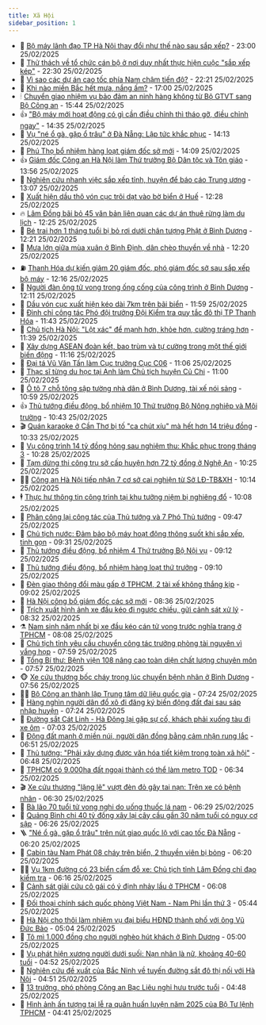 ```yaml
---
title: Xã Hội
sidebar_position: 1
---
```


<!-- dantri-xa-hoi:START -->
- 🫣 [Bộ máy lãnh đạo TP Hà Nội thay đổi như thế nào sau sắp xếp?](https://dantri.com.vn/xa-hoi/bo-may-lanh-dao-tp-ha-noi-thay-doi-nhu-the-nao-sau-sap-xep-20250225184433352.htm) - 23:00 25/02/2025
- 💼 [Thử thách về tổ chức cán bộ ở nơi duy nhất thực hiện cuộc &quot;sắp xếp kép&quot;](https://dantri.com.vn/xa-hoi/thu-thach-ve-to-chuc-can-bo-o-noi-duy-nhat-thuc-hien-cuoc-sap-xep-kep-20250224165625048.htm) - 22:30 25/02/2025
- 🎊 [Vì sao các dự án cao tốc phía Nam chậm tiến độ?](https://dantri.com.vn/xa-hoi/vi-sao-cac-du-an-cao-toc-phia-nam-cham-tien-do-20250225163422256.htm) - 22:21 25/02/2025
- 🙉 [Khi nào miền Bắc hết mưa, nắng ấm?](https://dantri.com.vn/xa-hoi/khi-nao-mien-bac-het-mua-nang-am-20250225202557241.htm) - 17:00 25/02/2025
- 🕯 [Chuyển giao nhiệm vụ bảo đảm an ninh hàng không từ Bộ GTVT sang Bộ Công an](https://dantri.com.vn/xa-hoi/chuyen-giao-nhiem-vu-bao-dam-an-ninh-hang-khong-tu-bo-gtvt-sang-bo-cong-an-20250225223406657.htm) - 15:44 25/02/2025
- 👍 [&quot;Bộ máy mới hoạt động có gì cần điều chỉnh thì tháo gỡ, điều chỉnh ngay&quot;](https://dantri.com.vn/xa-hoi/bo-may-moi-hoat-dong-co-gi-can-dieu-chinh-thi-thao-go-dieu-chinh-ngay-20250225212636468.htm) - 14:35 25/02/2025
- 🤖 [Vụ &quot;né ổ gà, gặp ổ trâu&quot; ở Đà Nẵng: Lập tức khắc phục](https://dantri.com.vn/xa-hoi/vu-ne-o-ga-gap-o-trau-o-da-nang-lap-tuc-khac-phuc-20250225182956915.htm) - 14:13 25/02/2025
- 🙉 [Phú Thọ bổ nhiệm hàng loạt giám đốc sở mới](https://dantri.com.vn/xa-hoi/phu-tho-bo-nhiem-hang-loat-giam-doc-so-moi-20250225205547528.htm) - 14:09 25/02/2025
- 👍 [Giám đốc Công an Hà Nội làm Thứ trưởng Bộ Dân tộc và Tôn giáo](https://dantri.com.vn/xa-hoi/giam-doc-cong-an-ha-noi-lam-thu-truong-bo-dan-toc-va-ton-giao-20250225204739105.htm) - 13:56 25/02/2025
- 🗽 [Nghiên cứu nhanh việc sắp xếp tỉnh, huyện để báo cáo Trung ương](https://dantri.com.vn/xa-hoi/nghien-cuu-nhanh-viec-sap-xep-tinh-huyen-de-bao-cao-trung-uong-20250225195944753.htm) - 13:07 25/02/2025
- 🗽 [Xuất hiện dầu thô vón cục trôi dạt vào bờ biển ở Huế](https://dantri.com.vn/xa-hoi/xuat-hien-dau-tho-von-cuc-troi-dat-vao-bo-bien-o-hue-20250225190750035.htm) - 12:28 25/02/2025
- 🔥 [Lâm Đồng bãi bỏ 45 văn bản liên quan các dự án thuê rừng làm du lịch](https://dantri.com.vn/xa-hoi/lam-dong-bai-bo-45-van-ban-lien-quan-cac-du-an-thue-rung-lam-du-lich-20250225185145932.htm) - 12:25 25/02/2025
- 🦒 [Bé trai hơn 1 tháng tuổi bị bỏ rơi dưới chân tượng Phật ở Bình Dương](https://dantri.com.vn/xa-hoi/be-trai-hon-1-thang-tuoi-bi-bo-roi-duoi-chan-tuong-phat-o-binh-duong-20250225190201017.htm) - 12:21 25/02/2025
- 🧐 [Mưa lớn giữa mùa xuân ở Bình Định, dân chèo thuyền về nhà](https://dantri.com.vn/xa-hoi/mua-lon-giua-mua-xuan-o-binh-dinh-dan-cheo-thuyen-ve-nha-20250225181446147.htm) - 12:20 25/02/2025
- ⛽️ [Thanh Hóa dự kiến giảm 20 giám đốc, phó giám đốc sở sau sắp xếp bộ máy](https://dantri.com.vn/xa-hoi/thanh-hoa-du-kien-giam-20-giam-doc-pho-giam-doc-so-sau-sap-xep-bo-may-20250225181446392.htm) - 12:16 25/02/2025
- 🚀 [Người đàn ông tử vong trong ống cống của công trình ở Bình Dương](https://dantri.com.vn/xa-hoi/nguoi-dan-ong-tu-vong-trong-ong-cong-cua-cong-trinh-o-binh-duong-20250225175512281.htm) - 12:11 25/02/2025
- 🦒 [Dầu vón cục xuất hiện kéo dài 7km trên bãi biển](https://dantri.com.vn/xa-hoi/dau-von-cuc-xuat-hien-keo-dai-7km-tren-bai-bien-20250225154600525.htm) - 11:59 25/02/2025
- 🦅 [Đình chỉ công tác Phó đội trưởng Đội Kiểm tra quy tắc đô thị TP Thanh Hóa](https://dantri.com.vn/xa-hoi/dinh-chi-cong-tac-pho-doi-truong-doi-kiem-tra-quy-tac-do-thi-tp-thanh-hoa-20250225182726587.htm) - 11:43 25/02/2025
- 🚀 [Chủ tịch Hà Nội: &quot;Lột xác&quot; để mạnh hơn, khỏe hơn, cường tráng hơn](https://dantri.com.vn/xa-hoi/chu-tich-ha-noi-lot-xac-de-manh-hon-khoe-hon-cuong-trang-hon-20250225183235728.htm) - 11:39 25/02/2025
- 🦅 [Xây dựng ASEAN đoàn kết, bao trùm và tự cường trong một thế giới biến động](https://dantri.com.vn/xa-hoi/xay-dung-asean-doan-ket-bao-trum-va-tu-cuong-trong-mot-the-gioi-bien-dong-20250225174418777.htm) - 11:16 25/02/2025
- 🤠 [Đại tá Vũ Văn Tấn làm Cục trưởng Cục C06](https://dantri.com.vn/xa-hoi/dai-ta-vu-van-tan-lam-cuc-truong-cuc-c06-20250225180316959.htm) - 11:06 25/02/2025
- 💄 [Thạc sĩ từng du học tại Anh làm Chủ tịch huyện Củ Chi](https://dantri.com.vn/xa-hoi/thac-si-tung-du-hoc-tai-anh-lam-chu-tich-huyen-cu-chi-20250225172525290.htm) - 11:00 25/02/2025
- 🥷 [Ô tô 7 chỗ tông sập tường nhà dân ở Bình Dương, tài xế nói sảng](https://dantri.com.vn/xa-hoi/o-to-7-cho-tong-sap-tuong-nha-dan-o-binh-duong-tai-xe-noi-sang-20250225174711552.htm) - 10:59 25/02/2025
- 👍 [Thủ tướng điều động, bổ nhiệm 10 Thứ trưởng Bộ Nông nghiệp và Môi trường](https://dantri.com.vn/xa-hoi/thu-tuong-dieu-dong-bo-nhiem-10-thu-truong-bo-nong-nghiep-va-moi-truong-20250225173954440.htm) - 10:43 25/02/2025
- 🎬 [Quán karaoke ở Cần Thơ bị tố &quot;ca chút xíu&quot; mà hết hơn 14 triệu đồng](https://dantri.com.vn/xa-hoi/quan-karaoke-o-can-tho-bi-to-ca-chut-xiu-ma-het-hon-14-trieu-dong-20250225165220789.htm) - 10:33 25/02/2025
- 🦒 [Vụ công trình 14 tỷ đồng hỏng sau nghiệm thu: Khắc phục trong tháng 3](https://dantri.com.vn/xa-hoi/vu-cong-trinh-14-ty-dong-hong-sau-nghiem-thu-khac-phuc-trong-thang-3-20250225145552158.htm) - 10:28 25/02/2025
- 🌊 [Tạm dừng thi công trụ sở cấp huyện hơn 72 tỷ đồng ở Nghệ An](https://dantri.com.vn/xa-hoi/tam-dung-thi-cong-tru-so-cap-huyen-hon-72-ty-dong-o-nghe-an-20250225145335338.htm) - 10:25 25/02/2025
- 🧑‍💻 [Công an Hà Nội tiếp nhận 7 cơ sở cai nghiện từ Sở LĐ-TB&amp;XH](https://dantri.com.vn/xa-hoi/cong-an-ha-noi-tiep-nhan-7-co-so-cai-nghien-tu-so-ld-tbxh-20250225164818596.htm) - 10:14 25/02/2025
- 🕴 [Thực hư thông tin công trình tại khu tưởng niệm bị nghiêng đổ](https://dantri.com.vn/xa-hoi/thuc-hu-thong-tin-cong-trinh-tai-khu-tuong-niem-bi-nghieng-do-20250225131944503.htm) - 10:08 25/02/2025
- 🤔 [Phân công lại công tác của Thủ tướng và 7 Phó Thủ tướng](https://dantri.com.vn/xa-hoi/phan-cong-lai-cong-tac-cua-thu-tuong-va-7-pho-thu-tuong-20250225163217725.htm) - 09:47 25/02/2025
- 💄 [Chủ tịch nước: Đảm bảo bộ máy hoạt động thông suốt khi sắp xếp, tinh gọn](https://dantri.com.vn/xa-hoi/chu-tich-nuoc-dam-bao-bo-may-hoat-dong-thong-suot-khi-sap-xep-tinh-gon-20250225151251872.htm) - 09:31 25/02/2025
- 🧠 [Thủ tướng điều động, bổ nhiệm 4 Thứ trưởng Bộ Nội vụ](https://dantri.com.vn/xa-hoi/thu-tuong-dieu-dong-bo-nhiem-4-thu-truong-bo-noi-vu-20250225155203583.htm) - 09:12 25/02/2025
- 🦣 [Thủ tướng điều động, bổ nhiệm hàng loạt thứ trưởng](https://dantri.com.vn/xa-hoi/thu-tuong-dieu-dong-bo-nhiem-hang-loat-thu-truong-20250225160648533.htm) - 09:10 25/02/2025
- 💫 [Đèn giao thông đổi màu gấp ở TPHCM, 2 tài xế không thắng kịp](https://dantri.com.vn/xa-hoi/den-giao-thong-doi-mau-gap-o-tphcm-2-tai-xe-khong-thang-kip-20250225155224479.htm) - 09:02 25/02/2025
- 🚀 [Hà Nội công bố giám đốc các sở mới](https://dantri.com.vn/xa-hoi/ha-noi-cong-bo-giam-doc-cac-so-moi-20250225152935679.htm) - 08:36 25/02/2025
- 🤔 [Trích xuất hình ảnh xe đầu kéo đi ngược chiều, gửi cảnh sát xử lý](https://dantri.com.vn/xa-hoi/trich-xuat-hinh-anh-xe-dau-keo-di-nguoc-chieu-gui-canh-sat-xu-ly-20250225142619783.htm) - 08:32 25/02/2025
- ⚗️ [Nam sinh năm nhất bị xe đầu kéo cán tử vong trước nghĩa trang ở TPHCM](https://dantri.com.vn/xa-hoi/nam-sinh-nam-nhat-bi-xe-dau-keo-can-tu-vong-truoc-nghia-trang-o-tphcm-20250225134929263.htm) - 08:08 25/02/2025
- 🫶 [Chủ tịch tỉnh yêu cầu chuyển công tác trưởng phòng tài nguyên vì vắng họp](https://dantri.com.vn/xa-hoi/chu-tich-tinh-yeu-cau-chuyen-cong-tac-truong-phong-tai-nguyen-vi-vang-hop-20250225143940520.htm) - 07:59 25/02/2025
- 🌮 [Tổng Bí thư: Bệnh viện 108 nâng cao toàn diện chất lượng chuyên môn](https://dantri.com.vn/xa-hoi/tong-bi-thu-benh-vien-108-nang-cao-toan-dien-chat-luong-chuyen-mon-20250225145659334.htm) - 07:57 25/02/2025
- 🐵 [Xe cứu thương bốc cháy trong lúc chuyển bệnh nhân ở Bình Dương](https://dantri.com.vn/xa-hoi/xe-cuu-thuong-boc-chay-trong-luc-chuyen-benh-nhan-o-binh-duong-20250225144624262.htm) - 07:56 25/02/2025
- 🧑‍🏫 [Bộ Công an thành lập Trung tâm dữ liệu quốc gia](https://dantri.com.vn/xa-hoi/bo-cong-an-thanh-lap-trung-tam-du-lieu-quoc-gia-20250225141923034.htm) - 07:24 25/02/2025
- 💫 [Hàng nghìn người dân đổ xô đi đăng ký biến động đất đai sau sáp nhập huyện](https://dantri.com.vn/xa-hoi/hang-nghin-nguoi-dan-do-xo-di-dang-ky-bien-dong-dat-dai-sau-sap-nhap-huyen-20250225135615725.htm) - 07:24 25/02/2025
- 🦩 [Đường sắt Cát Linh - Hà Đông lại gặp sự cố, khách phải xuống tàu đi xe ôm](https://dantri.com.vn/xa-hoi/duong-sat-cat-linh-ha-dong-lai-gap-su-co-khach-phai-xuong-tau-di-xe-om-20250225135212063.htm) - 07:03 25/02/2025
- 🦄 [Động đất mạnh ở miền núi, người dân đồng bằng cảm nhận rung lắc](https://dantri.com.vn/xa-hoi/dong-dat-manh-o-mien-nui-nguoi-dan-dong-bang-cam-nhan-rung-lac-20250225133204604.htm) - 06:51 25/02/2025
- 💂 [Thủ tướng: &quot;Phải xây dựng được văn hóa tiết kiệm trong toàn xã hội&quot;](https://dantri.com.vn/xa-hoi/thu-tuong-phai-xay-dung-duoc-van-hoa-tiet-kiem-trong-toan-xa-hoi-20250225134303795.htm) - 06:48 25/02/2025
- 💄 [TPHCM có 9.000ha đất ngoại thành có thể làm metro TOD](https://dantri.com.vn/xa-hoi/tphcm-co-9000ha-dat-ngoai-thanh-co-the-lam-metro-tod-20250225122115989.htm) - 06:34 25/02/2025
- 🎬 [Xe cứu thương &quot;lặng lẽ&quot; vượt đèn đỏ gây tai nạn: Trên xe có bệnh nhân](https://dantri.com.vn/xa-hoi/xe-cuu-thuong-lang-le-vuot-den-do-gay-tai-nan-tren-xe-co-benh-nhan-20250225130628661.htm) - 06:30 25/02/2025
- 👀 [Bà lão 70 tuổi tử vong nghi do uống thuốc lá nam](https://dantri.com.vn/xa-hoi/ba-lao-70-tuoi-tu-vong-nghi-do-uong-thuoc-la-nam-20250225131156040.htm) - 06:29 25/02/2025
- 💃 [Quảng Bình chi 40 tỷ đồng xây lại cây cầu gần 30 năm tuổi có nguy cơ sập](https://dantri.com.vn/xa-hoi/quang-binh-chi-40-ty-dong-xay-lai-cay-cau-gan-30-nam-tuoi-co-nguy-co-sap-20250225115629315.htm) - 06:26 25/02/2025
- 🪜 [&quot;Né ổ gà, gặp ổ trâu&quot; trên nút giao quốc lộ với cao tốc Đà Nẵng](https://dantri.com.vn/xa-hoi/ne-o-ga-gap-o-trau-tren-nut-giao-quoc-lo-voi-cao-toc-da-nang-20250225123831972.htm) - 06:20 25/02/2025
- 📝 [Cabin tàu Nam Phát 08 cháy trên biển, 2 thuyền viên bị bỏng](https://dantri.com.vn/xa-hoi/cabin-tau-nam-phat-08-chay-tren-bien-2-thuyen-vien-bi-bong-20250225124931214.htm) - 06:20 25/02/2025
- 🧑‍💻 [Vụ 1km đường có 23 biển cấm đỗ xe: Chủ tịch tỉnh Lâm Đồng chỉ đạo kiểm tra](https://dantri.com.vn/xa-hoi/vu-1km-duong-co-23-bien-cam-do-xe-chu-tich-tinh-lam-dong-chi-dao-kiem-tra-20250225122252486.htm) - 06:16 25/02/2025
- 👺 [Cảnh sát giải cứu cô gái có ý định nhảy lầu ở TPHCM](https://dantri.com.vn/xa-hoi/canh-sat-giai-cuu-co-gai-co-y-dinh-nhay-lau-o-tphcm-20250225123107933.htm) - 06:08 25/02/2025
- 🌮 [Đối thoại chính sách quốc phòng Việt Nam - Nam Phi lần thứ 3](https://dantri.com.vn/xa-hoi/doi-thoai-chinh-sach-quoc-phong-viet-nam-nam-phi-lan-thu-3-20250225123610112.htm) - 05:44 25/02/2025
- 🤭 [Hà Nội cho thôi làm nhiệm vụ đại biểu HĐND thành phố với ông Vũ Đức Bảo](https://dantri.com.vn/xa-hoi/ha-noi-cho-thoi-lam-nhiem-vu-dai-bieu-hdnd-thanh-pho-voi-ong-vu-duc-bao-20250225115900601.htm) - 05:04 25/02/2025
- 💪 [Tô mì 1.000 đồng cho người nghèo hút khách ở Bình Dương](https://dantri.com.vn/xa-hoi/to-mi-1000-dong-cho-nguoi-ngheo-hut-khach-o-binh-duong-20250224012953055.htm) - 05:00 25/02/2025
- 🧰 [Vụ phát hiện xương người dưới suối: Nạn nhân là nữ, khoảng 40-60 tuổi](https://dantri.com.vn/xa-hoi/vu-phat-hien-xuong-nguoi-duoi-suoi-nan-nhan-la-nu-khoang-40-60-tuoi-20250225112648103.htm) - 04:52 25/02/2025
- 🤡 [Nghiên cứu đề xuất của Bắc Ninh về tuyến đường sắt đô thị nối với Hà Nội](https://dantri.com.vn/xa-hoi/nghien-cuu-de-xuat-cua-bac-ninh-ve-tuyen-duong-sat-do-thi-noi-voi-ha-noi-20250225114741229.htm) - 04:51 25/02/2025
- 🦆 [13 trưởng, phó phòng Công an Bạc Liêu nghỉ hưu trước tuổi](https://dantri.com.vn/xa-hoi/13-truong-pho-phong-cong-an-bac-lieu-nghi-huu-truoc-tuoi-20250225111133550.htm) - 04:48 25/02/2025
- 🦍 [Hình ảnh ấn tượng tại lễ ra quân huấn luyện năm 2025 của Bộ Tư lệnh TPHCM](https://dantri.com.vn/xa-hoi/hinh-anh-an-tuong-tai-le-ra-quan-huan-luyen-nam-2025-cua-bo-tu-lenh-tphcm-20250225112845476.htm) - 04:41 25/02/2025<!-- dantri-xa-hoi:END -->
